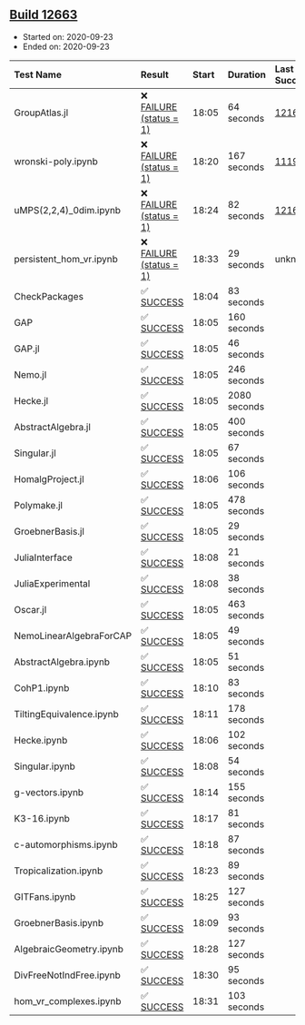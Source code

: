 ## [Build 12663](https://oscarci.mathematik.uni-kl.de/job/oscar/12663/)

* Started on: 2020-09-23
* Ended on: 2020-09-23

| Test Name    | Result | Start | Duration | Last Success | First Failure |
|:-------------|:-------|:------|:---------|:-------------|:--------------|
| GroupAtlas.jl | ❌ [FAILURE (status = 1)](https://oscarci.mathematik.uni-kl.de/job/oscar/12663/artifact/logs/build-12663/GroupAtlas.jl.log) | 18:05 | 64 seconds | [12167](https://oscarci.mathematik.uni-kl.de/job/oscar/12167/) | [12168](https://oscarci.mathematik.uni-kl.de/job/oscar/12168/) |
| wronski-poly.ipynb | ❌ [FAILURE (status = 1)](https://oscarci.mathematik.uni-kl.de/job/oscar/12663/artifact/logs/build-12663/wronski-poly.ipynb.log) | 18:20 | 167 seconds | [11192](https://oscarci.mathematik.uni-kl.de/job/oscar/11192/) | [11193](https://oscarci.mathematik.uni-kl.de/job/oscar/11193/) |
| uMPS(2,2,4)_0dim.ipynb | ❌ [FAILURE (status = 1)](https://oscarci.mathematik.uni-kl.de/job/oscar/12663/artifact/logs/build-12663/uMPS-2-2-4-_0dim.ipynb.log) | 18:24 | 82 seconds | [12167](https://oscarci.mathematik.uni-kl.de/job/oscar/12167/) | [12168](https://oscarci.mathematik.uni-kl.de/job/oscar/12168/) |
| persistent_hom_vr.ipynb | ❌ [FAILURE (status = 1)](https://oscarci.mathematik.uni-kl.de/job/oscar/12663/artifact/logs/build-12663/persistent_hom_vr.ipynb.log) | 18:33 | 29 seconds | unknown | unknown |
| CheckPackages | ✅ [SUCCESS](https://oscarci.mathematik.uni-kl.de/job/oscar/12663/artifact/logs/build-12663/CheckPackages.log) | 18:04 | 83 seconds |  |  |
| GAP | ✅ [SUCCESS](https://oscarci.mathematik.uni-kl.de/job/oscar/12663/artifact/logs/build-12663/GAP.log) | 18:05 | 160 seconds |  |  |
| GAP.jl | ✅ [SUCCESS](https://oscarci.mathematik.uni-kl.de/job/oscar/12663/artifact/logs/build-12663/GAP.jl.log) | 18:05 | 46 seconds |  |  |
| Nemo.jl | ✅ [SUCCESS](https://oscarci.mathematik.uni-kl.de/job/oscar/12663/artifact/logs/build-12663/Nemo.jl.log) | 18:05 | 246 seconds |  |  |
| Hecke.jl | ✅ [SUCCESS](https://oscarci.mathematik.uni-kl.de/job/oscar/12663/artifact/logs/build-12663/Hecke.jl.log) | 18:05 | 2080 seconds |  |  |
| AbstractAlgebra.jl | ✅ [SUCCESS](https://oscarci.mathematik.uni-kl.de/job/oscar/12663/artifact/logs/build-12663/AbstractAlgebra.jl.log) | 18:05 | 400 seconds |  |  |
| Singular.jl | ✅ [SUCCESS](https://oscarci.mathematik.uni-kl.de/job/oscar/12663/artifact/logs/build-12663/Singular.jl.log) | 18:05 | 67 seconds |  |  |
| HomalgProject.jl | ✅ [SUCCESS](https://oscarci.mathematik.uni-kl.de/job/oscar/12663/artifact/logs/build-12663/HomalgProject.jl.log) | 18:06 | 106 seconds |  |  |
| Polymake.jl | ✅ [SUCCESS](https://oscarci.mathematik.uni-kl.de/job/oscar/12663/artifact/logs/build-12663/Polymake.jl.log) | 18:05 | 478 seconds |  |  |
| GroebnerBasis.jl | ✅ [SUCCESS](https://oscarci.mathematik.uni-kl.de/job/oscar/12663/artifact/logs/build-12663/GroebnerBasis.jl.log) | 18:05 | 29 seconds |  |  |
| JuliaInterface | ✅ [SUCCESS](https://oscarci.mathematik.uni-kl.de/job/oscar/12663/artifact/logs/build-12663/JuliaInterface.log) | 18:08 | 21 seconds |  |  |
| JuliaExperimental | ✅ [SUCCESS](https://oscarci.mathematik.uni-kl.de/job/oscar/12663/artifact/logs/build-12663/JuliaExperimental.log) | 18:08 | 38 seconds |  |  |
| Oscar.jl | ✅ [SUCCESS](https://oscarci.mathematik.uni-kl.de/job/oscar/12663/artifact/logs/build-12663/Oscar.jl.log) | 18:05 | 463 seconds |  |  |
| NemoLinearAlgebraForCAP | ✅ [SUCCESS](https://oscarci.mathematik.uni-kl.de/job/oscar/12663/artifact/logs/build-12663/NemoLinearAlgebraForCAP.log) | 18:05 | 49 seconds |  |  |
| AbstractAlgebra.ipynb | ✅ [SUCCESS](https://oscarci.mathematik.uni-kl.de/job/oscar/12663/artifact/logs/build-12663/AbstractAlgebra.ipynb.log) | 18:05 | 51 seconds |  |  |
| CohP1.ipynb | ✅ [SUCCESS](https://oscarci.mathematik.uni-kl.de/job/oscar/12663/artifact/logs/build-12663/CohP1.ipynb.log) | 18:10 | 83 seconds |  |  |
| TiltingEquivalence.ipynb | ✅ [SUCCESS](https://oscarci.mathematik.uni-kl.de/job/oscar/12663/artifact/logs/build-12663/TiltingEquivalence.ipynb.log) | 18:11 | 178 seconds |  |  |
| Hecke.ipynb | ✅ [SUCCESS](https://oscarci.mathematik.uni-kl.de/job/oscar/12663/artifact/logs/build-12663/Hecke.ipynb.log) | 18:06 | 102 seconds |  |  |
| Singular.ipynb | ✅ [SUCCESS](https://oscarci.mathematik.uni-kl.de/job/oscar/12663/artifact/logs/build-12663/Singular.ipynb.log) | 18:08 | 54 seconds |  |  |
| g-vectors.ipynb | ✅ [SUCCESS](https://oscarci.mathematik.uni-kl.de/job/oscar/12663/artifact/logs/build-12663/g-vectors.ipynb.log) | 18:14 | 155 seconds |  |  |
| K3-16.ipynb | ✅ [SUCCESS](https://oscarci.mathematik.uni-kl.de/job/oscar/12663/artifact/logs/build-12663/K3-16.ipynb.log) | 18:17 | 81 seconds |  |  |
| c-automorphisms.ipynb | ✅ [SUCCESS](https://oscarci.mathematik.uni-kl.de/job/oscar/12663/artifact/logs/build-12663/c-automorphisms.ipynb.log) | 18:18 | 87 seconds |  |  |
| Tropicalization.ipynb | ✅ [SUCCESS](https://oscarci.mathematik.uni-kl.de/job/oscar/12663/artifact/logs/build-12663/Tropicalization.ipynb.log) | 18:23 | 89 seconds |  |  |
| GITFans.ipynb | ✅ [SUCCESS](https://oscarci.mathematik.uni-kl.de/job/oscar/12663/artifact/logs/build-12663/GITFans.ipynb.log) | 18:25 | 127 seconds |  |  |
| GroebnerBasis.ipynb | ✅ [SUCCESS](https://oscarci.mathematik.uni-kl.de/job/oscar/12663/artifact/logs/build-12663/GroebnerBasis.ipynb.log) | 18:09 | 93 seconds |  |  |
| AlgebraicGeometry.ipynb | ✅ [SUCCESS](https://oscarci.mathematik.uni-kl.de/job/oscar/12663/artifact/logs/build-12663/AlgebraicGeometry.ipynb.log) | 18:28 | 127 seconds |  |  |
| DivFreeNotIndFree.ipynb | ✅ [SUCCESS](https://oscarci.mathematik.uni-kl.de/job/oscar/12663/artifact/logs/build-12663/DivFreeNotIndFree.ipynb.log) | 18:30 | 95 seconds |  |  |
| hom_vr_complexes.ipynb | ✅ [SUCCESS](https://oscarci.mathematik.uni-kl.de/job/oscar/12663/artifact/logs/build-12663/hom_vr_complexes.ipynb.log) | 18:31 | 103 seconds |  |  |
